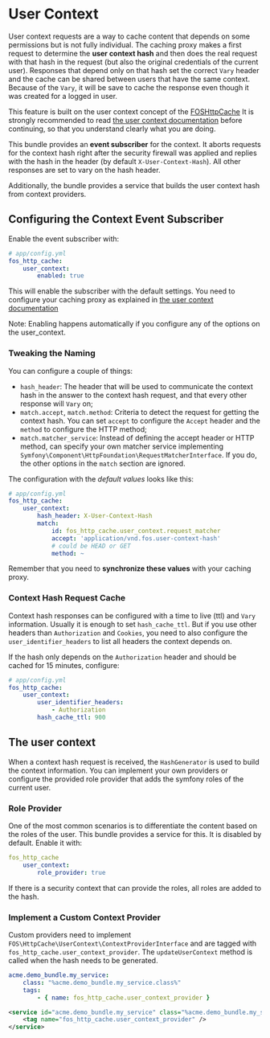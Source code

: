 # User Context

User context requests are a way to cache content that depends on some
permissions but is not fully individual. The caching proxy makes a first
request to determine the **user context hash** and then does the real request
with that hash in the request (but also the original credentials of the current
user). Responses that depend only on that hash set the correct `Vary` header
and the cache can be shared between users that have the same context. Because
of the `Vary`, it will be save to cache the response even though it was created
for a logged in user.

This feature is built on the user context concept of the [FOSHttpCache](https://github.com/FriendsOfSymfony/FOSHttpCache)
It is strongly recommended to read [the user context documentation](http://foshttpcache.readthedocs.org/en/latest/user-context.html)
before continuing, so that you understand clearly what you are doing.

This bundle provides an **event subscriber** for the context. It aborts
requests for the context hash right after the security firewall was applied and
replies with the hash in the header (by default `X-User-Context-Hash`). All
other responses are set to vary on the hash header.

Additionally, the bundle provides a service that builds the user context hash
from context providers.

## Configuring the Context Event Subscriber

Enable the event subscriber with:

``` yaml
# app/config.yml
fos_http_cache:
    user_context:
        enabled: true
```

This will enable the subscriber with the default settings. You need to
configure your caching proxy as explained in
[the user context documentation](http://foshttpcache.readthedocs.org/en/latest/user-context.html)

Note: Enabling happens automatically if you configure any of the options on the
user_context.

### Tweaking the Naming

You can configure a couple of things:

* `hash_header`: The header that will be used to communicate the context hash
  in the answer to the context hash request, and that every other response will
  `Vary` on;
* `match.accept`, `match.method`: Criteria to detect the request for getting
  the context hash. You can set `accept` to configure the `Accept` header and
  the `method` to configure the HTTP method;
* `match.matcher_service`: Instead of defining the accept header or HTTP
  method, can specify your own matcher service implementing
  `Symfony\Component\HttpFoundation\RequestMatcherInterface`. If you do, the
  other options in the `match` section are ignored.

The configuration with the *default values* looks like this:

``` yaml
# app/config.yml
fos_http_cache:
    user_context:
        hash_header: X-User-Context-Hash
        match:
            id: fos_http_cache.user_context.request_matcher
            accept: 'application/vnd.fos.user-context-hash'
            # could be HEAD or GET
            method: ~
```

Remember that you need to **synchronize these values** with your caching proxy.

### Context Hash Request Cache

Context hash responses can be configured with a time to live (ttl) and `Vary`
information. Usually it is enough to set `hash_cache_ttl`. But if you use other
headers than `Authorization` and `Cookies`, you need to also configure the
`user_identifier_headers` to list all headers the context depends on.

If the hash only depends on the `Authorization` header and should be cached for
15 minutes, configure:

``` yaml
# app/config.yml
fos_http_cache:
    user_context:
        user_identifier_headers:
            - Authorization
        hash_cache_ttl: 900
```

## The user context

When a context hash request is received, the `HashGenerator` is used to build
the context information. You can implement your own providers or configure the
provided role provider that adds the symfony roles of the current user.

### Role Provider

One of the most common scenarios is to differentiate the content based on the
roles of the user. This bundle provides a service for this. It is disabled by
default. Enable it with:

``` yaml
fos_http_cache
    user_context:
        role_provider: true
```

If there is a security context that can provide the roles, all roles are added
to the hash.

### Implement a Custom Context Provider

Custom providers need to implement `FOS\HttpCache\UserContext\ContextProviderInterface`
and are tagged with `fos_http_cache.user_context_provider`. The
`updateUserContext` method is called when the hash needs to be generated.

``` yaml
acme.demo_bundle.my_service:
    class: "%acme.demo_bundle.my_service.class%"
    tags:
        - { name: fos_http_cache.user_context_provider }
```

``` xml
<service id="acme.demo_bundle.my_service" class="%acme.demo_bundle.my_service.class%">
    <tag name="fos_http_cache.user_context_provider" />
</service>
```

